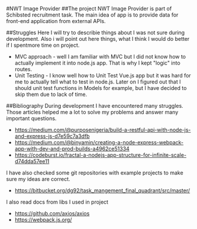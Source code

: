 #NWT Image Provider
##The project
NWT Image Provider is part of Schibsted recruitment task.
The main idea of app is to provide data for front-end application from external APIs.

##Struggles
Here I will try to describie things about I was not sure during development. Also i will point out here things, what I think I would do better if I spentmore time on project.
* MVC approach - well I am familiar with MVC but I did not know how to actually implement it into node.js app. That is why I kept "logic" into routes.
* Unit Testing - I know well how to Unit Test Vue.js app but it was hard for me to actually tell what to test in node.js. Later on I figured out that I should unit test functions in Models for example, but I have decided to skip them due to lack of time.

##Bibliography
During development I have encountered many struggles. Those articles helped me a lot to solve my problems and answer many important questions.

* https://medium.com/@purposenigeria/build-a-restful-api-with-node-js-and-express-js-d7e59c7a3dfb
* https://medium.com/@binyamin/creating-a-node-express-webpack-app-with-dev-and-prod-builds-a4962ce51334
* https://codeburst.io/fractal-a-nodejs-app-structure-for-infinite-scale-d74dda57ee11

I have also checked some git repositories with example projects to make sure my ideas are correct.

* https://bitbucket.org/dg92/task_mangement_final_quadrant/src/master/

I also read docs from libs I used in project
* https://github.com/axios/axios
* https://webpack.js.org/

